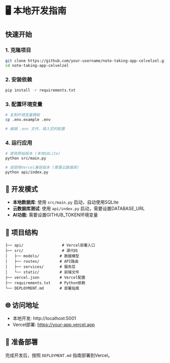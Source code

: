 # 🖥️ 本地开发指南

## 快速开始

### 1. 克隆项目
```bash
git clone https://github.com/your-username/note-taking-app-celvelzel.git
cd note-taking-app-celvelzel
```

### 2. 安装依赖
```bash
pip install -r requirements.txt
```

### 3. 配置环境变量
```bash
# 复制环境变量模板
cp .env.example .env

# 编辑 .env 文件，填入您的配置
```

### 4. 运行应用
```bash
# 使用原始版本 (本地SQLite)
python src/main.py

# 或使用Vercel兼容版本 (需要云数据库)
python api/index.py
```

## 🔧 开发模式

- **本地数据库**: 使用 `src/main.py` 启动，自动使用SQLite
- **云数据库测试**: 使用 `api/index.py` 启动，需要设置DATABASE_URL
- **AI功能**: 需要设置GITHUB_TOKEN环境变量

## 📁 项目结构

```
├── api/                 # Vercel部署入口
├── src/                 # 源代码
│   ├── models/         # 数据模型
│   ├── routes/         # API路由
│   ├── services/       # 服务层
│   └── static/         # 前端文件
├── vercel.json         # Vercel配置
├── requirements.txt    # Python依赖
└── DEPLOYMENT.md       # 部署指南
```

## 🌐 访问地址

- 本地开发: http://localhost:5001
- Vercel部署: https://your-app.vercel.app

## 🚀 准备部署

完成开发后，按照 `DEPLOYMENT.md` 指南部署到Vercel。